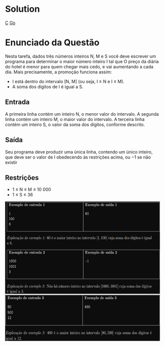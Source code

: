 # Solution
[C](https://github.com/MarcosMMarques/Questoes-da-Obi-2022/blob/main/Maior%20Valor/Maior%20Valor%20(C%20Solution).c)
[Go](https://github.com/MarcosMMarques/Questoes-da-Obi-2022/blob/main/Maior%20Valor/Maior%20(Go%20Solution).go)
# Enunciado da Questão
  Nesta tarefa, dados três números inteiros N, M e S você deve escrever um programa para determinar o maior número inteiro I tal que
  O preço da diária do hotel é menor para quem chegar mais cedo, e vai aumentando a cada dia. Mais precisamente, a promoção funciona assim:
* I está dentro do intervalo [N, M] (ou seja, I ≥ N e I ≤ M).
* A soma dos dígitos de I é igual a S.
## Entrada
A primeira linha contém um inteiro N, o menor valor do intervalo. A segunda linha contém um inteiro M, o maior valor do intervalo. A terceira linha contém um inteiro S, o valor da soma dos dígitos, conforme descrito.
## Saída
Seu programa deve produzir uma única linha, contendo um único inteiro, que deve ser o valor de I obedecendo às restrições acima, ou −1 se não existir
## Restrições
* 1 ≤ N ≤ M ≤ 10 000
* 1 ≤ S ≤ 36
<div align="center">
  <img src="https://github.com/MarcosMMarques/Questoes-da-Obi-2022/blob/main/Maior%20Valor/Example_1.png" height="300"></br>
  <img src="https://github.com/MarcosMMarques/Questoes-da-Obi-2022/blob/main/Maior%20Valor/Example_2.png" height="150"></br>
</div>
